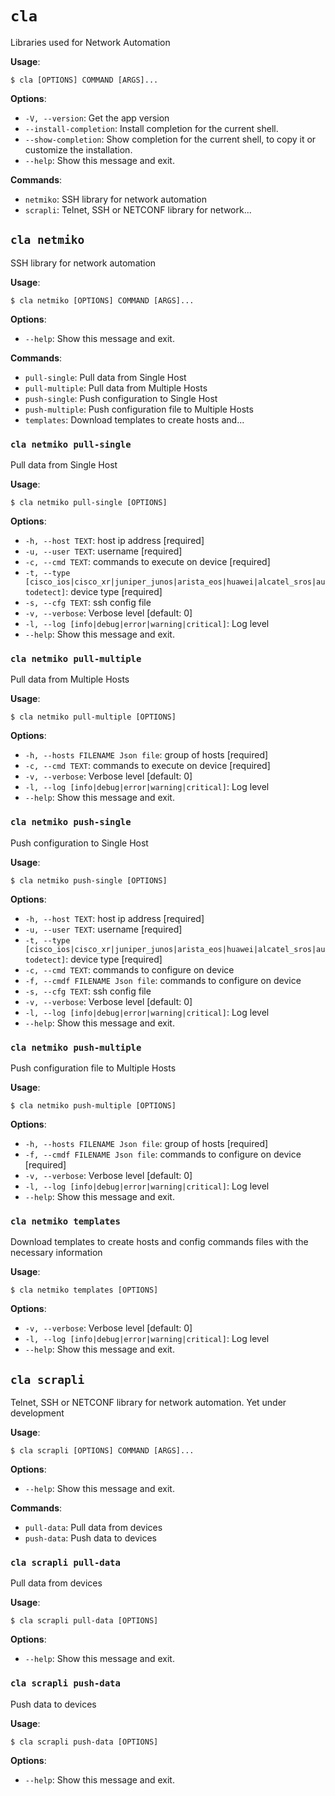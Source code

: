 # `cla`

Libraries used for Network Automation

**Usage**:

```console
$ cla [OPTIONS] COMMAND [ARGS]...
```

**Options**:

* `-V, --version`: Get the app version
* `--install-completion`: Install completion for the current shell.
* `--show-completion`: Show completion for the current shell, to copy it or customize the installation.
* `--help`: Show this message and exit.

**Commands**:

* `netmiko`: SSH library for network automation
* `scrapli`: Telnet, SSH or NETCONF library for network...

## `cla netmiko`

SSH library for network automation

**Usage**:

```console
$ cla netmiko [OPTIONS] COMMAND [ARGS]...
```

**Options**:

* `--help`: Show this message and exit.

**Commands**:

* `pull-single`: Pull data from Single Host
* `pull-multiple`: Pull data from Multiple Hosts
* `push-single`: Push configuration to Single Host
* `push-multiple`: Push configuration file to Multiple Hosts
* `templates`: Download templates to create hosts and...

### `cla netmiko pull-single`

Pull data from Single Host

**Usage**:

```console
$ cla netmiko pull-single [OPTIONS]
```

**Options**:

* `-h, --host TEXT`: host ip address  [required]
* `-u, --user TEXT`: username  [required]
* `-c, --cmd TEXT`: commands to execute on device  [required]
* `-t, --type [cisco_ios|cisco_xr|juniper_junos|arista_eos|huawei|alcatel_sros|autodetect]`: device type  [required]
* `-s, --cfg TEXT`: ssh config file
* `-v, --verbose`: Verbose level  [default: 0]
* `-l, --log [info|debug|error|warning|critical]`: Log level
* `--help`: Show this message and exit.

### `cla netmiko pull-multiple`

Pull data from Multiple Hosts

**Usage**:

```console
$ cla netmiko pull-multiple [OPTIONS]
```

**Options**:

* `-h, --hosts FILENAME Json file`: group of hosts  [required]
* `-c, --cmd TEXT`: commands to execute on device  [required]
* `-v, --verbose`: Verbose level  [default: 0]
* `-l, --log [info|debug|error|warning|critical]`: Log level
* `--help`: Show this message and exit.

### `cla netmiko push-single`

Push configuration to Single Host

**Usage**:

```console
$ cla netmiko push-single [OPTIONS]
```

**Options**:

* `-h, --host TEXT`: host ip address  [required]
* `-u, --user TEXT`: username  [required]
* `-t, --type [cisco_ios|cisco_xr|juniper_junos|arista_eos|huawei|alcatel_sros|autodetect]`: device type  [required]
* `-c, --cmd TEXT`: commands to configure on device
* `-f, --cmdf FILENAME Json file`: commands to configure on device
* `-s, --cfg TEXT`: ssh config file
* `-v, --verbose`: Verbose level  [default: 0]
* `-l, --log [info|debug|error|warning|critical]`: Log level
* `--help`: Show this message and exit.

### `cla netmiko push-multiple`

Push configuration file to Multiple Hosts

**Usage**:

```console
$ cla netmiko push-multiple [OPTIONS]
```

**Options**:

* `-h, --hosts FILENAME Json file`: group of hosts  [required]
* `-f, --cmdf FILENAME Json file`: commands to configure on device  [required]
* `-v, --verbose`: Verbose level  [default: 0]
* `-l, --log [info|debug|error|warning|critical]`: Log level
* `--help`: Show this message and exit.

### `cla netmiko templates`

Download templates to create hosts and config commands files with the necessary information

**Usage**:

```console
$ cla netmiko templates [OPTIONS]
```

**Options**:

* `-v, --verbose`: Verbose level  [default: 0]
* `-l, --log [info|debug|error|warning|critical]`: Log level
* `--help`: Show this message and exit.

## `cla scrapli`

Telnet, SSH or NETCONF library for network automation. Yet under development

**Usage**:

```console
$ cla scrapli [OPTIONS] COMMAND [ARGS]...
```

**Options**:

* `--help`: Show this message and exit.

**Commands**:

* `pull-data`: Pull data from devices
* `push-data`: Push data to devices

### `cla scrapli pull-data`

Pull data from devices

**Usage**:

```console
$ cla scrapli pull-data [OPTIONS]
```

**Options**:

* `--help`: Show this message and exit.

### `cla scrapli push-data`

Push data to devices

**Usage**:

```console
$ cla scrapli push-data [OPTIONS]
```

**Options**:

* `--help`: Show this message and exit.
